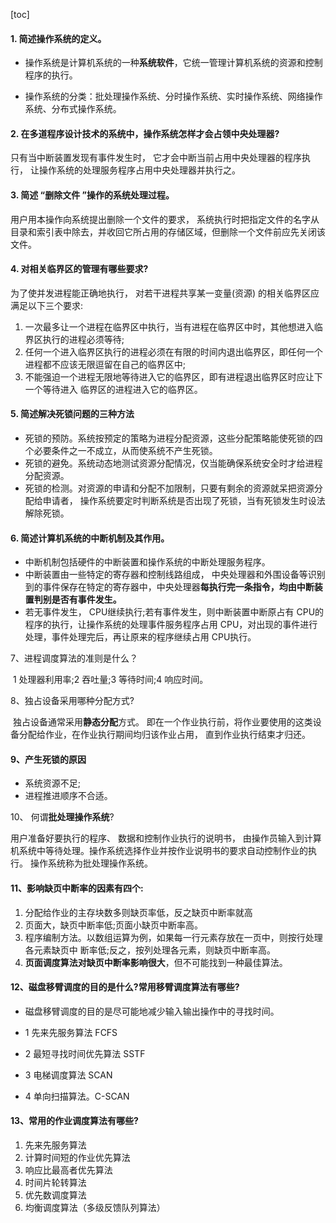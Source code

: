 [toc]

#### 1. 简述操作系统的定义。

- 操作系统是计算机系统的一种**系统软件**，它统一管理计算机系统的资源和控制程序的执行。

- 操作系统的分类：批处理操作系统、分时操作系统、实时操作系统、网络操作系统、分布式操作系统。

  

#### 2. 在多道程序设计技术的系统中，操作系统怎样才会占领中央处理器?

只有当中断装置发现有事件发生时， 它才会中断当前占用中央处理器的程序执行， 让操作系统的处理服务程序占用中央处理器并执行之。



#### 3. 简述 “删除文件 ”操作的系统处理过程。

用户用本操作向系统提出删除一个文件的要求， 系统执行时把指定文件的名字从目录和索引表中除去，并收回它所占用的存储区域，但删除一个文件前应先关闭该文件。



#### 4. 对相关临界区的管理有哪些要求?

为了使并发进程能正确地执行， 对若干进程共享某一变量(资源) 的相关临界区应满足以下三个要求:

1. 一次最多让一个进程在临界区中执行，当有进程在临界区中时，其他想进入临界区执行的进程必须等待;
2. 任何一个进入临界区执行的进程必须在有限的时间内退出临界区，即任何一个进程都不应该无限逗留在自己的临界区中;
3.  不能强迫一个进程无限地等待进入它的临界区，即有进程退出临界区时应让下一个等待进入 临界区的进程进入它的临界区。



#### 5. 简述解决死锁问题的三种方法

- 死锁的预防。系统按预定的策略为进程分配资源，这些分配策略能使死锁的四个必要条件之一不成立，从而使系统不产生死锁。
- 死锁的避免。系统动态地测试资源分配情况，仅当能确保系统安全时才给进程分配资源。
- 死锁的检测。对资源的申请和分配不加限制，只要有剩余的资源就呆把资源分配给申请者， 操作系统要定时判断系统是否出现了死锁，当有死锁发生时设法解除死锁。



#### 6. 简述计算机系统的中断机制及其作用。

- 中断机制包括硬件的中断装置和操作系统的中断处理服务程序。 
- 中断装置由一些特定的寄存器和控制线路组成， 中央处理器和外围设备等识别到的事件保存在特定的寄存器中，中央处理器**每执行完一条指令，均由中断装置判别是否有事件发生。**
- 若无事件发生， CPU继续执行;若有事件发生，则中断装置中断原占有 CPU的程序的执行，让操作系统的处理事件服务程序占用 CPU，对出现的事件进行处理，事件处理完后，再让原来的程序继续占用 CPU执行。



7、进程调度算法的准则是什么？

​	1 处理器利用率;2 吞吐量;3 等待时间;4 响应时间。



8、独占设备采用哪种分配方式?

​	独占设备通常采用**静态分配**方式。 即在一个作业执行前，将作业要使用的这类设备分配给作业，在作业执行期间均归该作业占用， 直到作业执行结束才归还。



#### 9、产生死锁的原因

- 系统资源不足;
- 进程推进顺序不合适。



10、 何谓**批处理操作系统**?

用户准备好要执行的程序、 数据和控制作业执行的说明书， 由操作员输入到计算机系统中等待处理。操作系统选择作业并按作业说明书的要求自动控制作业的执行。
操作系统称为批处理操作系统。



#### 11、影响**缺页中断率的因素**有四个:

1. 分配给作业的主存块数多则缺页率低，反之缺页中断率就高
2. 页面大，缺页中断率低;页面小缺页中断率高。
3. 程序编制方法。以数组运算为例，如果每一行元素存放在一页中，则按行处理各元素缺页中 断率低;反之，按列处理各元素，则缺页中断率高。
4.  **页面调度算法对缺页中断率影响很大**，但不可能找到一种最佳算法。



#### 12、磁盘移臂调度的目的是什么?常用移臂调度算法有哪些?

- 磁盘移臂调度的目的是尽可能地减少输入输出操作中的寻找时间。

- 1 先来先服务算法 FCFS

- 2 最短寻找时间优先算法 SSTF
-  3 电梯调度算法 SCAN

- 4 单向扫描算法。C-SCAN



#### 13、常用的作业调度算法有哪些?

1. 先来先服务算法
2. 计算时间短的作业优先算法 
3. 响应比最高者优先算法
4. 时间片轮转算法
5. 优先数调度算法
6. 均衡调度算法（多级反馈队列算法） 

